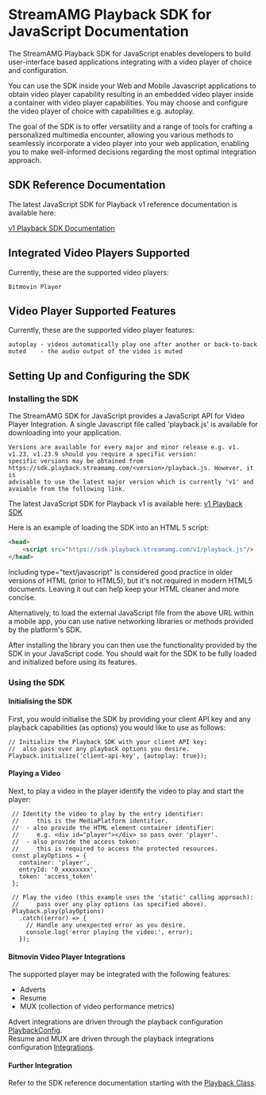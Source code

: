 # StreamAMG Playback SDK for JavaScript Documentation

The StreamAMG Playback SDK for JavaScript enables developers to build user-interface based applications integrating with
a video player of choice and configuration.

You can use the SDK inside your Web and Mobile Javascript applications to obtain video player capability resulting in
an embedded video player inside a container with video player capabilities. You may choose and configure the video
player of choice with capabilities e.g. autoplay.

The goal of the SDK is to offer versatility and a range of tools for crafting a personalized multimedia encounter,
allowing you various methods to seamlessly incorporate a video player into your web application, enabling you to make
well-informed decisions regarding the most optimal integration approach.

## SDK Reference Documentation

The latest JavaScript SDK for Playback v1 reference documentation is available here:

[v1 Playback SDK Documentation](https://sdk-docs.playback.streamamg.com/v1/docs/index.html)

## Integrated Video Players Supported

Currently, these are the supported video players:

    Bitmovin Player 

## Video Player Supported Features

Currently, these are the supported video player features:

    autoplay - videos automatically play one after another or back-to-back
    muted    - the audio output of the video is muted

## Setting Up and Configuring the SDK

### Installing the SDK

The StreamAMG SDK for JavaScript provides a JavaScript API for Video Player Integration. A single Javascript file
called 'playback.js' is available for downloading into your application.

```
Versions are available for every major and minor release e.g. v1. v1.23, v1.23.9 should you require a specific version: 
specific versions may be obtained from https://sdk.playback.streamamg.com/<version>/playback.js. However, it is 
advisable to use the latest major version which is currently 'v1' and avaiable from the following link.
```

The latest JavaScript SDK for Playback v1  is available here:
[v1 Playback SDK](https://sdk.playback.streamamg.com/v1/playback.js)

Here is an example of loading the SDK into an HTML 5 script:

```html
<head>
    <script src="https://sdk.playback.streamamg.com/v1/playback.js"/>
</head>
```

Including type="text/javascript" is considered good practice in older versions of HTML (prior to HTML5), but it's not
required in modern HTML5 documents. Leaving it out can help keep your HTML cleaner and more concise.

Alternatively, to load the external JavaScript file from the above URL within a mobile app, you can use native networking
libraries or methods provided by the platform's SDK.

After installing the library you can then use the functionality provided by the SDK in your JavaScript code.
You should wait for the SDK to be fully loaded and initialized before using its features.

### Using the SDK

#### Initialising the SDK

First, you would initialise the SDK by providing your client API key and any playback capabilities (as options) you
would like to use as follows:

```
// Initialize the Playback SDK with your client API key:
//  also pass over any playback options you desire.
Playback.initialize('client-api-key', {autoplay: true});
```

#### Playing a Video

Next, to play a video in the player identify the video to play and start the player:
```
 // Identity the video to play by the entry identifier:
 //     this is the MediaPlatform identifier.
 //  - also provide the HTML element container identifier:
 //     e.g. <div id="player"></div> so pass over 'player'.  
 //  - also provide the access token:
 //     this is required to access the protected resources.
 const playOptions = {
   container: 'player',
   entryId: '0_xxxxxxxx',
   token: 'access_token'
 };

 // Play the video (this example uses the 'static' calling approach):
 //     pass over any play options (as specified above).   
 Playback.play(playOptions)
   .catch((error) => {
     // Handle any unexpected error as you desire.
     console.log('error playing the video:', error);
   });
```

#### Bitmovin Video Player Integrations

The supported player may be integrated with the following features:

- Adverts
- Resume
- MUX (collection of video performance metrics)

Advert integrations are driven through the playback configuration [PlaybackConfig](https://sdk-docs.playback.streamamg.com/v1/docs/interfaces/model_playback_model.PlaybackConfig.html).  
Resume and MUX are driven through the playback integrations configuration [Integrations](https://sdk-docs.playback.streamamg.com/v1/docs/interfaces/model_playback_model.Integrations.html).

#### Further Integration

Refer to the SDK reference documentation starting with the [Playback Class](https://sdk-docs.playback.streamamg.com/v1/docs/classes/playback.Playback.html).



